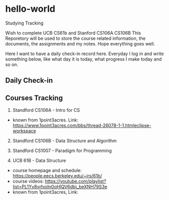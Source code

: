 # hello-world
Studying Tracking

Wish to complete UCB CS61b and Stanford CS106A CS106B
This Reporetory will be used to store the course related information, the documents, the assignments and my notes.
Hope everything goes well.

Here I want to have a daily check-in record here. Everyday I log in and write something below, like what day it is today, what progress I make today and so on.

## Daily Check-in
## Courses Tracking
1. Standford CS106A - Intro for CS
- known from 1point3acres. Link: https://www.1point3acres.com/bbs/thread-26078-1-1.htmleclipse-workspace
2. Standford CS106B - Data Structure and Algorithm
3. Standford CS1007 - Paradigm for Programming

4. UCB 61B - Data Structure
- course homepage and schedule: https://people.eecs.berkeley.edu/~jrs/61b/
- course videos: https://youtube.com/playlist?list=PL1Yv8vrhoiln0oHlQV6dbj_beXNH79S3e
- known from 1point3acres, Link:

